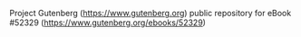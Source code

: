 Project Gutenberg (https://www.gutenberg.org) public repository for
eBook #52329 (https://www.gutenberg.org/ebooks/52329)
